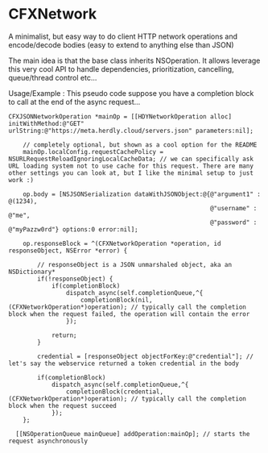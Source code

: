 # CFXNetwork
A minimalist, but easy way to do client HTTP network operations and encode/decode bodies (easy to extend to anything else than JSON)

The main idea is that the base class inherits NSOperation. It allows leverage this very cool API to handle dependencies, prioritization, cancelling, queue/thread control etc...


Usage/Example :
This pseudo code suppose you have a completion block to call at the end of the async request...

```
CFXJSONNetworkOperation *mainOp = [[HDYNetworkOperation alloc] initWithMethod:@"GET" urlString:@"https://meta.herdly.cloud/servers.json" parameters:nil];
    
    // completely optional, but shown as a cool option for the README
    mainOp.localConfig.requestCachePolicy = NSURLRequestReloadIgnoringLocalCacheData; // we can specifically ask URL loading system not to use cache for this request. There are many other settings you can look at, but I like the minimal setup to just work :)
    
    op.body = [NSJSONSerialization dataWithJSONObject:@{@"argument1" : @(1234),
                                                        @"username" : @"me",
                                                        @"password" : @"myPazzw0rd"} options:0 error:nil];

    op.responseBlock = ^(CFXNetworkOperation *operation, id responseObject, NSError *error) {
        
        // responseObject is a JSON unmarshaled object, aka an NSDictionary*
        if(!responseObject) {
            if(completionBlock)
                dispatch_async(self.completionQueue,^{
                    completionBlock(nil, (CFXNetworkOperation*)operation); // typically call the completion block when the request failed, the operation will contain the error
                });
            
            return;
        }
                
        credential = [responseObject objectForKey:@"credential"]; // let's say the webservice returned a token credential in the body     
    
        if(completionBlock)
            dispatch_async(self.completionQueue,^{
                completionBlock(credential, (CFXNetworkOperation*)operation); // typically call the completion block when the request succeed
            });
    };
    
  [[NSOperationQueue mainQueue] addOperation:mainOp]; // starts the request asynchronously
